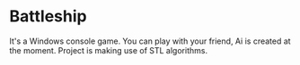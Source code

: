 # Battleship
It's a Windows console game. You can play with your friend, Ai is created at the moment. Project is making use of STL algorithms.
